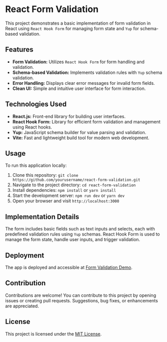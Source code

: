 # React Form Validation

This project demonstrates a basic implementation of form validation in React using `React Hook Form` for managing form state and `Yup` for schema-based validation.

## Features

- **Form Validation:** Utilizes `React Hook Form` for form handling and validation.
- **Schema-based Validation:** Implements validation rules with `Yup` schema validation.
- **Error Handling:** Displays clear error messages for invalid form fields.
- **Clean UI:** Simple and intuitive user interface for form interaction.

## Technologies Used

- **React.js:** Front-end library for building user interfaces.
- **React Hook Form:** Library for efficient form validation and management using React hooks.
- **Yup:** JavaScript schema builder for value parsing and validation.
- **Vite:** Fast and lightweight build tool for modern web development.

## Usage

To run this application locally:

1. Clone this repository: `git clone https://github.com/yourusername/react-form-validation.git`
2. Navigate to the project directory: `cd react-form-validation`
3. Install dependencies: `npm install` or `yarn install`
4. Start the development server: `npm run dev` or `yarn dev`
5. Open your browser and visit `http://localhost:3000`

## Implementation Details

The form includes basic fields such as text inputs and selects, each with predefined validation rules using `Yup` schemas. React Hook Form is used to manage the form state, handle user inputs, and trigger validation.

## Deployment

The app is deployed and accessible at [Form Validation Demo](https://transcendent-pastelito-16404c.netlify.app/).

## Contribution

Contributions are welcome! You can contribute to this project by opening issues or creating pull requests. Suggestions, bug fixes, or enhancements are appreciated.

## License

This project is licensed under the [MIT License](LICENSE).
